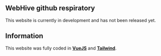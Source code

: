 ## WebHive github respiratory
This website is currently in development and has not been released yet.

## Information
This website was fully coded in [**VueJS**](https://vuejs.org/) and [**Tailwind**](https://tailwindcss.com/).
